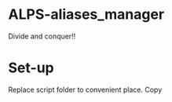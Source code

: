 # ALPS-aliases_manager
Divide and conquer!!

# Set-up
Replace script folder to convenient place. Copy 
